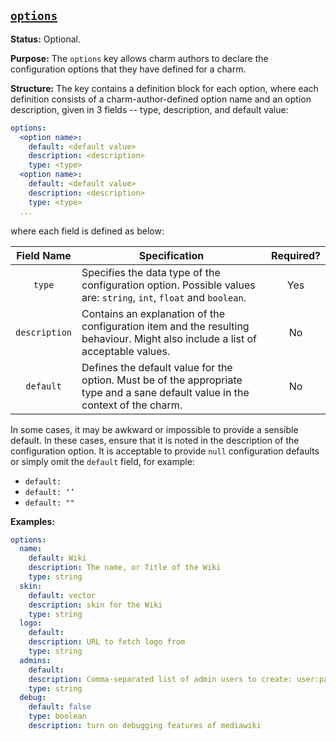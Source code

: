 <a href="#heading--options"><h2 id="heading--options">`options`</h2></a>

**Status:** Optional.

**Purpose:** The `options` key allows charm authors to declare the configuration options that they have defined for a charm.

**Structure:** The key contains a definition block for each option, where each definition consists of a charm-author-defined option name and an option description, given in 3 fields -- type, description, and default value:

```yaml
options:
  <option name>:
    default: <default value>
    description: <description>
    type: <type>
  <option name>:
    default: <default value>
    description: <description>
    type: <type>
  ...
```

where each field is defined as below:

|  Field Name   | Specification                                                                                                                   | Required? |
| :-----------: | ------------------------------------------------------------------------------------------------------------------------------- | :-------: |
|    `type`     | Specifies the data type of the configuration option. Possible values are: `string`, `int`, `float` and `boolean`.               |    Yes    |
| `description` | Contains an explanation of the configuration item and the resulting behaviour. Might also include a list of acceptable values.  |    No     |
|   `default`   | Defines the default value for the option. Must be of the appropriate type and a sane default value in the context of the charm. |    No     |

In some cases, it may be awkward or impossible to provide a sensible default. In these cases, ensure that it is noted in the description of the configuration option. It is acceptable to provide `null` configuration defaults or simply omit the `default` field, for example:

- `default: `
- `default: ‘’`
- `default: ""`


**Examples:**

```yaml
options:
  name:
    default: Wiki
    description: The name, or Title of the Wiki
    type: string
  skin:
    default: vector
    description: skin for the Wiki
    type: string
  logo:
    default:
    description: URL to fetch logo from
    type: string
  admins:
    default:
    description: Comma-separated list of admin users to create: user:pass[,user:pass]+
    type: string
  debug:
    default: false
    type: boolean
    description: turn on debugging features of mediawiki
```

